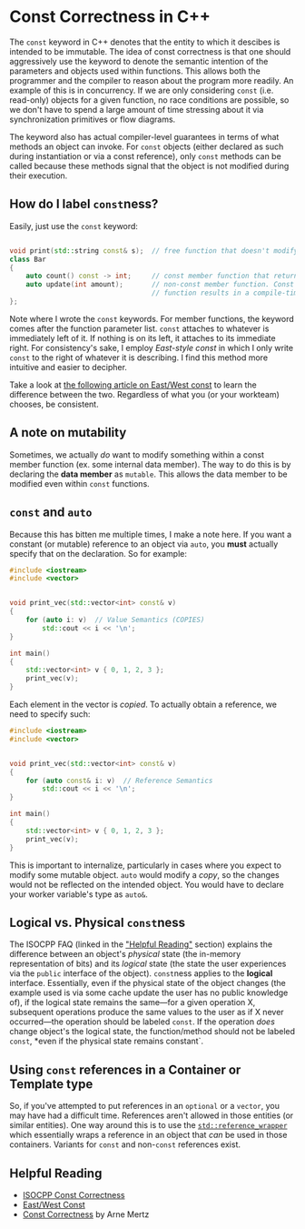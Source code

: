 # Const Correctness in C++

The `const` keyword in C++ denotes that the entity to which it descibes is intended to be
immutable. The idea of const correctness is that one should aggressively use the keyword to
denote the semantic intention of the parameters and objects used within functions. This
allows both the programmer and the compiler to reason about the program more readily. An
example of this is in concurrency. If we are only considering `const` (i.e. read-only)
objects for a given function, no race conditions are possible, so we don't have to spend a large amount of time
stressing about it via synchronization primitives or flow diagrams.

The keyword also has actual compiler-level guarantees in terms of what methods an object
can invoke. For `const` objects (either declared as such during instantiation or via a
const reference), only `const` methods can be called because these methods signal that the
object is not modified during their execution.

## How do I label `const`ness?

Easily, just use the `const` keyword:

```c++

void print(std::string const& s);  // free function that doesn't modify its input
class Bar
{
    auto count() const -> int;     // const member function that returns some count.
    auto update(int amount);       // non-const member function. Const objects calling this
                                   // function results in a compile-time error.
};
```

Note where I wrote the `const` keywords. For member functions, the keyword comes after the
function parameter list. `const` attaches to whatever is immediately left of it. If nothing is on its
left, it attaches to its immediate right. For consistency's sake, I employ *East-style const* in which I only write `const` to the right of whatever it is describing. I find this method more intuitive and easier to decipher. 

Take a look at [the following article on East/West const](https://ianyepan.github.io/posts/cpp-const/) to learn the difference between the two. Regardless of what you (or your workteam) chooses, be consistent.

## A note on mutability

Sometimes, we actually *do* want to modify something within a const member function (ex.
some internal data member). The way to do this is by declaring the **data member** as
`mutable`. This allows the data member to be modified even within `const` functions.

## `const` and `auto`

Because this has bitten me multiple times, I make a note here. If you want a constant (or mutable) reference to an object via `auto`, you **must** actually specify that on the declaration. So for example:

```c++
#include <iostream>
#include <vector>


void print_vec(std::vector<int> const& v)
{
    for (auto i: v)  // Value Semantics (COPIES)
        std::cout << i << '\n';
}

int main()
{
    std::vector<int> v { 0, 1, 2, 3 };
    print_vec(v);
}
```

Each element in the vector is *copied*. To actually obtain a reference, we need to specify such:

```c++
#include <iostream>
#include <vector>


void print_vec(std::vector<int> const& v)
{
    for (auto const& i: v)  // Reference Semantics
        std::cout << i << '\n';
}

int main()
{
    std::vector<int> v { 0, 1, 2, 3 };
    print_vec(v);
}
```

This is important to internalize, particularly in cases where you expect to modify some mutable
object. `auto` would modify a *copy*, so the changes would not be reflected on the intended object.
You would have to declare your worker variable's type as `auto&`.

## Logical vs. Physical `const`ness

The ISOCPP FAQ (linked in the ["Helpful Reading"](#helpful-reading) section) explains the difference
between an object's *physical* state (the in-memory representation of bits) and its
*logical* state (the state the user experiences via the `public` interface of the object).
`const`ness applies to the **logical** interface. Essentially, even if the physical state of the
object changes (the example used is via some cache update the user has no public knowledge of), if
the logical state remains the same—for a given operation X, subsequent operations produce the same
values to the user as if X never occurred—the operation should be labeled `const`. If the operation
*does* change object's the logical state, the function/method should not be labeled `const`, *even
if the physical state remains constant`.

## Using `const` references in a Container or Template type

So, if you've attempted to put references in an `optional` or a `vector`, you may have had a
difficult time. References aren't allowed in those entities (or similar entities). One way around
this is to use the
[`std::reference_wrapper`](https://en.cppreference.com/w/cpp/utility/functional/reference_wrapper)
which essentially wraps a reference in an object that *can* be used in those containers. Variants
for `const` and non-`const` references exist. 

## Helpful Reading

- [ISOCPP Const Correctness](https://isocpp.org/wiki/faq/const-correctness)
- [East/West Const](https://ianyepan.github.io/posts/cpp-const/)
- [Const Correctness](https://arne-mertz.de/2016/07/const-correctness/) by Arne Mertz
